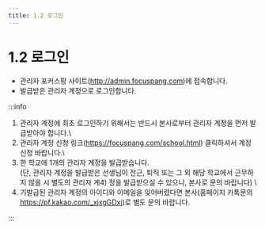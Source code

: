 ```yaml
---
title: 1.2 로그인
---
```

# 1.2 로그인

* 관리자 포커스팡 사이트(http://admin.focuspang.com)에 접속합니다. 
* 발급받은 관리자 계정으로 로그인합니다. 

:::info

1) 관리자 계정에 최초 로그인하기 위해서는 반드시 본사로부터 관리자 계정을 먼저 발급받아야 합니다.\
2) 관리자 계정 신청 링크(https://focuspang.com/school.html) 클릭하셔서 계정 신청 바랍니다.\
3) 한 학교에 1개의 관리자 계정을 발급받습니다. \
(단, 관리자 계정을 발급받은 선생님이 전근, 퇴직 또는 그 외 해당 학교에서 근무하지 않을 시 별도의 관리자 계4) 정을 발급받으실 수 있으니, 본사로 문의 바랍니다) \
5) 기발급된 관리자 계정의 아이디와 이메일을 잊어버렸다면 본사(홈페이지 카톡문의     https://pf.kakao.com/_xjxgGDxj)로 별도 문의 바랍니다. 

:::
